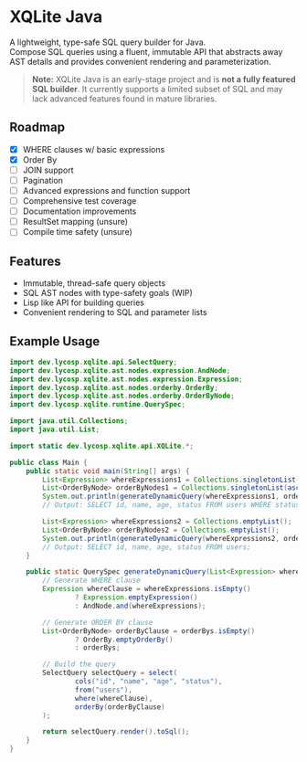 # XQLite Java

A lightweight, type-safe SQL query builder for Java.  
Compose SQL queries using a fluent, immutable API that abstracts away AST details and provides convenient rendering and parameterization.

> **Note:** XQLite Java is an early-stage project and is **not a fully featured SQL builder**. It currently supports a limited subset of SQL and may lack advanced features found in mature libraries.

## Roadmap

- [X] WHERE clauses w/ basic expressions
- [X] Order By
- [ ] JOIN support
- [ ] Pagination
- [ ] Advanced expressions and function support
- [ ] Comprehensive test coverage
- [ ] Documentation improvements
- [ ] ResultSet mapping (unsure)
- [ ] Compile time safety (unsure)

## Features

- Immutable, thread-safe query objects
- SQL AST nodes with type-safety goals (WIP)
- Lisp like API for building queries
- Convenient rendering to SQL and parameter lists

## Example Usage

```java
import dev.lycosp.xqlite.api.SelectQuery;
import dev.lycosp.xqlite.ast.nodes.expression.AndNode;
import dev.lycosp.xqlite.ast.nodes.expression.Expression;
import dev.lycosp.xqlite.ast.nodes.orderby.OrderBy;
import dev.lycosp.xqlite.ast.nodes.orderby.OrderByNode;
import dev.lycosp.xqlite.runtime.QuerySpec;

import java.util.Collections;
import java.util.List;

import static dev.lycosp.xqlite.api.XQLite.*;

public class Main {
    public static void main(String[] args) {
        List<Expression> whereExpressions1 = Collections.singletonList(eq("status", "active"));
        List<OrderByNode> orderByNodes1 = Collections.singletonList(asc("name"));
        System.out.println(generateDynamicQuery(whereExpressions1, orderByNodes1));
        // Output: SELECT id, name, age, status FROM users WHERE status = ? ORDER BY name ASC;

        List<Expression> whereExpressions2 = Collections.emptyList();
        List<OrderByNode> orderByNodes2 = Collections.emptyList();
        System.out.println(generateDynamicQuery(whereExpressions2, orderByNodes2));
        // Output: SELECT id, name, age, status FROM users;
    }

    public static QuerySpec generateDynamicQuery(List<Expression> whereExpressions, List<OrderByNode> orderBys) {
        // Generate WHERE clause
        Expression whereClause = whereExpressions.isEmpty()
                ? Expression.emptyExpression()
                : AndNode.and(whereExpressions);

        // Generate ORDER BY clause
        List<OrderByNode> orderByClause = orderBys.isEmpty()
                ? OrderBy.emptyOrderBy()
                : orderBys;

        // Build the query
        SelectQuery selectQuery = select(
                cols("id", "name", "age", "status"),
                from("users"),
                where(whereClause),
                orderBy(orderByClause)
        );

        return selectQuery.render().toSql();
    }
}
```